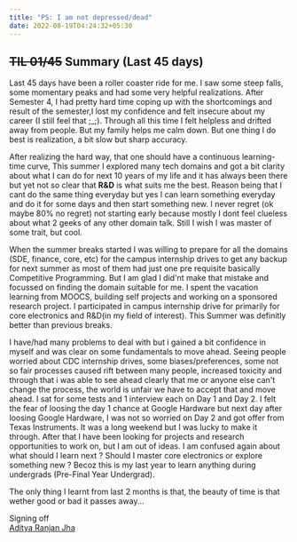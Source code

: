 ```yaml
---
title: "PS: I am not depressed/dead"
date: 2022-08-19T04:24:32+05:30
---
```


## ~~TIL 01/45~~ Summary (Last 45 days)

Last 45 days have been a roller coaster ride for me. I saw some steep falls, some momentary peaks and had some very helpful realizations. After Semester 4, I had pretty hard time coping up with the shortcomings and result of the semester,I lost my confidence and felt insecure about my career (I still feel that ;_;). Through all this time I felt helpless and drifted away from people. But my family helps me calm down. But one thing I do best is realization, a bit slow but sharp accuracy. 

After realizing the hard way, that one should have a continuous learning-time curve, This summer I explored many tech domains and got a bit clarity about what I can do for next 10 years of my life and it has always been there but yet not so clear that **R&D** is what suits me the best. Reason being that I cant do the same thing everyday but yes I can learn something everyday and do it for some days and then start something new. I never regret (ok maybe 80% no regret) not starting early because mostly I dont feel clueless about what 2 geeks of any other domain talk. Still I wish I was master of some trait, but cool.

When the summer breaks started I was willing to prepare for all the domains (SDE, finance, core, etc) for the campus internship drives to get any backup for next summer as most of them had just one pre requisite basically Competitive Programming. But I am glad I did'nt make that mistake and focussed on finding the domain suitable for me. I spent the vacation learning from MOOCS, building self projects and working on a sponsored research project. I participated in campus internship drive for primarily for core electronics and R&D(in my field of interest). This Summer was definitly better than previous breaks.

I have/had many problems to deal with but i gained a bit confidence in myself and was clear on some fundamentals to move ahead. Seeing people worried about CDC internship drives, some biases/preferences, some not so fair processes caused rift between many people, increased toxicity and through that i was able to see ahead clearly that me or anyone else can't change the process, the world is unfair we have to accept that and move ahead. I sat for some tests and 1 interview each on Day 1 and Day 2. I felt the fear of loosing the day 1 chance at Google Hardware but next day after loosing Google Hardware, I was not so worried on Day 2 and got offer from Texas Instruments. It was a long weekend but I was lucky to make it through. After that I have been looking for projects and research opportunities to work on, but I am out of ideas. I am confused again about what should I learn next ? Should I master core electronics or explore something new ? Becoz this is my last year to learn anything during undergrads (Pre-Final Year Undergrad).

The only thing I learnt from last 2 months is that, the beauty of time is that wether good or bad it passes away... 

Signing off \
[Aditya Ranjan Jha](https://github.com/Adiboy3112)





